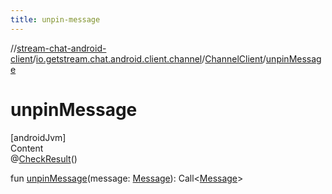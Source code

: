 ```yaml
---
title: unpin-message
---
```

//[stream-chat-android-client](../../../index.md)/[io.getstream.chat.android.client.channel](../index.md)/[ChannelClient](index.md)/[unpinMessage](unpinMessage.md)



# unpinMessage  
[androidJvm]  
Content  
@[CheckResult](https://developer.android.com/reference/kotlin/androidx/annotation/CheckResult.html)()  
  
fun [unpinMessage](unpinMessage.md)(message: [Message](../../io.getstream.chat.android.client.models/Message/index.md)): Call&lt;[Message](../../io.getstream.chat.android.client.models/Message/index.md)&gt;  



